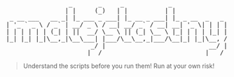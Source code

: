 <!-- https://patorjk.com/software/taag/?p=display&f=Big&t=matejstastny%2Fdusk&x=none -->

<div>
<pre>
                 _       _     _            _                   ___     _
                | |     (_)   | |          | |                 / / |   (_)
 _ __ ___   __ _| |_ ___ _ ___| |_ __ _ ___| |_ _ __  _   _   / /| |__  _ _ __
| '_ ` _ \ / _` | __/ _ \ / __| __/ _` / __| __| '_ \| | | | / / | '_ \| | '_ \
| | | | | | (_| | ||  __/ \__ \ || (_| \__ \ |_| | | | |_| |/ /  | |_) | | | | |
|_| |_| |_|\__,_|\__\___| |___/\__\__,_|___/\__|_| |_|\__, /_/   |_.__/|_|_| |_|
                       _/ |                            __/ |
                      |__/                            |___/
</pre>
</div>

> Understand the scripts before you run them! Run at your own risk!
